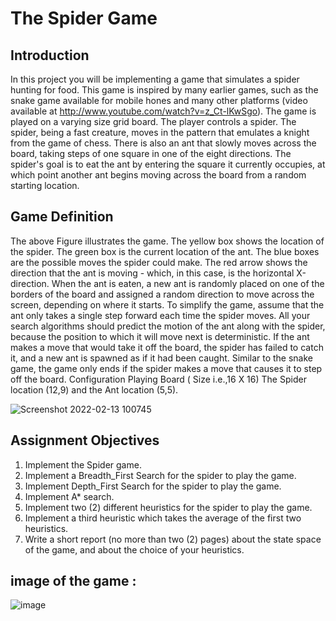 # The Spider Game

## Introduction
In this project you will be implementing a game that simulates a spider hunting for food. This game is inspired by many earlier games, such as the snake game available for mobile hones and many other platforms (video available at http://www.youtube.com/watch?v=z_Ct-lKwSgo).
The game is played on a varying size grid board. The player controls a spider. The spider,
being a fast creature, moves in the pattern that emulates a knight from the game of chess. There is also an ant that slowly moves across the board, taking steps of one square in one of the eight directions. The spider's goal is to eat the ant by entering the square it currently occupies, at which point another ant begins moving across the board from a random starting location.

## Game Definition
The above Figure illustrates the game. The yellow box shows the location of the spider. The green box is the current location of the ant. The blue boxes are the possible moves the spider could make. The red arrow shows the direction that the ant is moving - which, in this case, is the horizontal X-direction. When the ant is eaten, a new ant is randomly placed on one of the borders of the board and assigned a random direction to move across the screen, depending on where it starts.
To simplify the game, assume that the ant only takes a single step forward each time the spider moves. All your search algorithms should predict the motion of the ant along with the spider, because the position to which it will move next is deterministic. If the ant makes a move that would take it off the board, the spider has failed to catch it, and a new ant is spawned as if it had been caught.
Similar to the snake game, the game only ends if the spider makes a move that causes it to step off the board.
Configuration Playing Board ( Size i.e.,16 X 16)
The Spider location (12,9) and the Ant location (5,5).

![Screenshot 2022-02-13 100745](https://user-images.githubusercontent.com/99129061/153744631-5730ab19-8a0c-41a7-b8ad-e83274597f8b.png)

## Assignment Objectives
1. Implement the Spider game.
1. Implement a Breadth_First Search for the spider to play the game.
1. Implement Depth_First Search for the spider to play the game.
1. Implement A* search.
1. Implement two (2) different heuristics for the spider to play the game.
1. Implement a third heuristic which takes the average of the first two heuristics.
1. Write a short report (no more than two (2) pages) about the state space of the game, and about the choice of your heuristics.

## image of the game :
![image](https://user-images.githubusercontent.com/99129061/153744775-84e0faff-391a-4f78-ac42-b75a4f8a7d7c.png)

